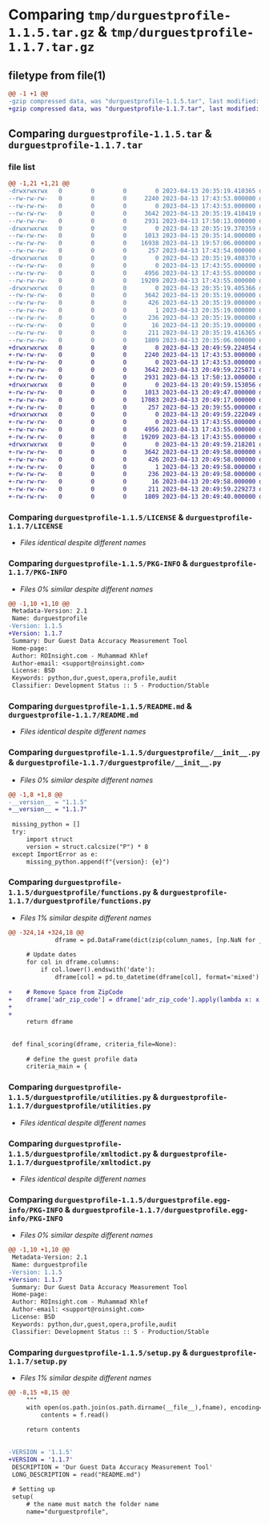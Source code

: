 # Comparing `tmp/durguestprofile-1.1.5.tar.gz` & `tmp/durguestprofile-1.1.7.tar.gz`

## filetype from file(1)

```diff
@@ -1 +1 @@
-gzip compressed data, was "durguestprofile-1.1.5.tar", last modified: Thu Apr 13 20:35:19 2023, max compression
+gzip compressed data, was "durguestprofile-1.1.7.tar", last modified: Thu Apr 13 20:49:59 2023, max compression
```

## Comparing `durguestprofile-1.1.5.tar` & `durguestprofile-1.1.7.tar`

### file list

```diff
@@ -1,21 +1,21 @@
-drwxrwxrwx   0        0        0        0 2023-04-13 20:35:19.410365 durguestprofile-1.1.5/
--rw-rw-rw-   0        0        0     2240 2023-04-13 17:43:53.000000 durguestprofile-1.1.5/LICENSE
--rw-rw-rw-   0        0        0        0 2023-04-13 17:43:53.000000 durguestprofile-1.1.5/MANIFEST.in
--rw-rw-rw-   0        0        0     3642 2023-04-13 20:35:19.410419 durguestprofile-1.1.5/PKG-INFO
--rw-rw-rw-   0        0        0     2931 2023-04-13 17:50:13.000000 durguestprofile-1.1.5/README.md
-drwxrwxrwx   0        0        0        0 2023-04-13 20:35:19.370359 durguestprofile-1.1.5/durguestprofile/
--rw-rw-rw-   0        0        0     1013 2023-04-13 20:35:14.000000 durguestprofile-1.1.5/durguestprofile/__init__.py
--rw-rw-rw-   0        0        0    16938 2023-04-13 19:57:06.000000 durguestprofile-1.1.5/durguestprofile/functions.py
--rw-rw-rw-   0        0        0      257 2023-04-13 17:43:54.000000 durguestprofile-1.1.5/durguestprofile/guest_profile.py
-drwxrwxrwx   0        0        0        0 2023-04-13 20:35:19.408370 durguestprofile-1.1.5/durguestprofile/support/
--rw-rw-rw-   0        0        0        0 2023-04-13 17:43:55.000000 durguestprofile-1.1.5/durguestprofile/support/__init__.py
--rw-rw-rw-   0        0        0     4956 2023-04-13 17:43:55.000000 durguestprofile-1.1.5/durguestprofile/utilities.py
--rw-rw-rw-   0        0        0    19209 2023-04-13 17:43:55.000000 durguestprofile-1.1.5/durguestprofile/xmltodict.py
-drwxrwxrwx   0        0        0        0 2023-04-13 20:35:19.405366 durguestprofile-1.1.5/durguestprofile.egg-info/
--rw-rw-rw-   0        0        0     3642 2023-04-13 20:35:19.000000 durguestprofile-1.1.5/durguestprofile.egg-info/PKG-INFO
--rw-rw-rw-   0        0        0      426 2023-04-13 20:35:19.000000 durguestprofile-1.1.5/durguestprofile.egg-info/SOURCES.txt
--rw-rw-rw-   0        0        0        1 2023-04-13 20:35:19.000000 durguestprofile-1.1.5/durguestprofile.egg-info/dependency_links.txt
--rw-rw-rw-   0        0        0      236 2023-04-13 20:35:19.000000 durguestprofile-1.1.5/durguestprofile.egg-info/requires.txt
--rw-rw-rw-   0        0        0       16 2023-04-13 20:35:19.000000 durguestprofile-1.1.5/durguestprofile.egg-info/top_level.txt
--rw-rw-rw-   0        0        0      211 2023-04-13 20:35:19.416365 durguestprofile-1.1.5/setup.cfg
--rw-rw-rw-   0        0        0     1809 2023-04-13 20:35:06.000000 durguestprofile-1.1.5/setup.py
+drwxrwxrwx   0        0        0        0 2023-04-13 20:49:59.224054 durguestprofile-1.1.7/
+-rw-rw-rw-   0        0        0     2240 2023-04-13 17:43:53.000000 durguestprofile-1.1.7/LICENSE
+-rw-rw-rw-   0        0        0        0 2023-04-13 17:43:53.000000 durguestprofile-1.1.7/MANIFEST.in
+-rw-rw-rw-   0        0        0     3642 2023-04-13 20:49:59.225071 durguestprofile-1.1.7/PKG-INFO
+-rw-rw-rw-   0        0        0     2931 2023-04-13 17:50:13.000000 durguestprofile-1.1.7/README.md
+drwxrwxrwx   0        0        0        0 2023-04-13 20:49:59.153056 durguestprofile-1.1.7/durguestprofile/
+-rw-rw-rw-   0        0        0     1013 2023-04-13 20:49:47.000000 durguestprofile-1.1.7/durguestprofile/__init__.py
+-rw-rw-rw-   0        0        0    17083 2023-04-13 20:49:17.000000 durguestprofile-1.1.7/durguestprofile/functions.py
+-rw-rw-rw-   0        0        0      257 2023-04-13 20:39:55.000000 durguestprofile-1.1.7/durguestprofile/guest_profile.py
+drwxrwxrwx   0        0        0        0 2023-04-13 20:49:59.222049 durguestprofile-1.1.7/durguestprofile/support/
+-rw-rw-rw-   0        0        0        0 2023-04-13 17:43:55.000000 durguestprofile-1.1.7/durguestprofile/support/__init__.py
+-rw-rw-rw-   0        0        0     4956 2023-04-13 17:43:55.000000 durguestprofile-1.1.7/durguestprofile/utilities.py
+-rw-rw-rw-   0        0        0    19209 2023-04-13 17:43:55.000000 durguestprofile-1.1.7/durguestprofile/xmltodict.py
+drwxrwxrwx   0        0        0        0 2023-04-13 20:49:59.218201 durguestprofile-1.1.7/durguestprofile.egg-info/
+-rw-rw-rw-   0        0        0     3642 2023-04-13 20:49:58.000000 durguestprofile-1.1.7/durguestprofile.egg-info/PKG-INFO
+-rw-rw-rw-   0        0        0      426 2023-04-13 20:49:58.000000 durguestprofile-1.1.7/durguestprofile.egg-info/SOURCES.txt
+-rw-rw-rw-   0        0        0        1 2023-04-13 20:49:58.000000 durguestprofile-1.1.7/durguestprofile.egg-info/dependency_links.txt
+-rw-rw-rw-   0        0        0      236 2023-04-13 20:49:58.000000 durguestprofile-1.1.7/durguestprofile.egg-info/requires.txt
+-rw-rw-rw-   0        0        0       16 2023-04-13 20:49:58.000000 durguestprofile-1.1.7/durguestprofile.egg-info/top_level.txt
+-rw-rw-rw-   0        0        0      211 2023-04-13 20:49:59.229273 durguestprofile-1.1.7/setup.cfg
+-rw-rw-rw-   0        0        0     1809 2023-04-13 20:49:40.000000 durguestprofile-1.1.7/setup.py
```

### Comparing `durguestprofile-1.1.5/LICENSE` & `durguestprofile-1.1.7/LICENSE`

 * *Files identical despite different names*

### Comparing `durguestprofile-1.1.5/PKG-INFO` & `durguestprofile-1.1.7/PKG-INFO`

 * *Files 0% similar despite different names*

```diff
@@ -1,10 +1,10 @@
 Metadata-Version: 2.1
 Name: durguestprofile
-Version: 1.1.5
+Version: 1.1.7
 Summary: Dur Guest Data Accuracy Measurement Tool
 Home-page: 
 Author: ROInsight.com - Muhammad Khlef
 Author-email: <support@roinsight.com>
 License: BSD
 Keywords: python,dur,guest,opera,profile,audit
 Classifier: Development Status :: 5 - Production/Stable
```

### Comparing `durguestprofile-1.1.5/README.md` & `durguestprofile-1.1.7/README.md`

 * *Files identical despite different names*

### Comparing `durguestprofile-1.1.5/durguestprofile/__init__.py` & `durguestprofile-1.1.7/durguestprofile/__init__.py`

 * *Files 0% similar despite different names*

```diff
@@ -1,8 +1,8 @@
-__version__ = "1.1.5"
+__version__ = "1.1.7"
 
 missing_python = []
 try:
     import struct
     version = struct.calcsize("P") * 8
 except ImportError as e:
     missing_python.append(f"{version}: {e}")
```

### Comparing `durguestprofile-1.1.5/durguestprofile/functions.py` & `durguestprofile-1.1.7/durguestprofile/functions.py`

 * *Files 1% similar despite different names*

```diff
@@ -324,14 +324,18 @@
             dframe = pd.DataFrame(dict(zip(column_names, [np.NaN for _ in range(len(column_names))])), index=[0])
 
     # Update dates
     for col in dframe.columns:
         if col.lower().endswith('date'):
             dframe[col] = pd.to_datetime(dframe[col], format='mixed')
 
+    # Remove Space from ZipCode
+    dframe['adr_zip_code'] = dframe['adr_zip_code'].apply(lambda x: x.replace(' ', '') if isnan(x) else x)
+
+
     return dframe
 
 
 def final_scoring(dframe, criteria_file=None):
 
     # define the guest profile data
     criteria_main = {
```

### Comparing `durguestprofile-1.1.5/durguestprofile/utilities.py` & `durguestprofile-1.1.7/durguestprofile/utilities.py`

 * *Files identical despite different names*

### Comparing `durguestprofile-1.1.5/durguestprofile/xmltodict.py` & `durguestprofile-1.1.7/durguestprofile/xmltodict.py`

 * *Files identical despite different names*

### Comparing `durguestprofile-1.1.5/durguestprofile.egg-info/PKG-INFO` & `durguestprofile-1.1.7/durguestprofile.egg-info/PKG-INFO`

 * *Files 0% similar despite different names*

```diff
@@ -1,10 +1,10 @@
 Metadata-Version: 2.1
 Name: durguestprofile
-Version: 1.1.5
+Version: 1.1.7
 Summary: Dur Guest Data Accuracy Measurement Tool
 Home-page: 
 Author: ROInsight.com - Muhammad Khlef
 Author-email: <support@roinsight.com>
 License: BSD
 Keywords: python,dur,guest,opera,profile,audit
 Classifier: Development Status :: 5 - Production/Stable
```

### Comparing `durguestprofile-1.1.5/setup.py` & `durguestprofile-1.1.7/setup.py`

 * *Files 1% similar despite different names*

```diff
@@ -8,15 +8,15 @@
     """
     with open(os.path.join(os.path.dirname(__file__),fname), encoding="utf8") as f:
         contents = f.read()
 
     return contents
 
 
-VERSION = '1.1.5'
+VERSION = '1.1.7'
 DESCRIPTION = 'Dur Guest Data Accuracy Measurement Tool'
 LONG_DESCRIPTION = read("README.md")
 
 # Setting up
 setup(
     # the name must match the folder name
     name="durguestprofile",
```

